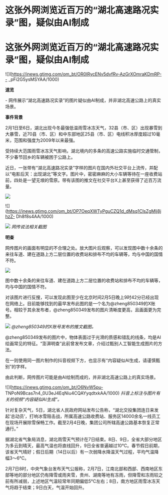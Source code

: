 # 这张外网浏览近百万的“湖北高速路况实录”图，疑似由AI制成

# 这张外网浏览近百万的“湖北高速路况实录”图，疑似由AI制成

![](https://inews.gtimg.com/om_bt/OR0IRycENv5dvfRv-AzGrXOmraKDmRP--
_pFi2G5ysMSYAA/1000)

**速览**

\- 网传展示“湖北高速路况实录”的图片疑似由AI制成，并非湖北高速公路上的真实场景。

**事件背景**

2月1日至6日，湖北出现今冬最强低温雨雪冰冻天气，32县（市、区）出现暴雪到大暴雪，近70县（市、区）和中东部地区25县（市、区）电线积冰厚度超过10毫米，范围和强度为2009年以来最强。

受持续大范围雨雪冰冻天气影响，湖北境内的多条的高速公路实施临时交通管制，不少春节回乡的车辆被困于公路上。

近日，一张带有“湖北高速路况实录”字样的图片在国内外社交平台上流传，并配以“电影后天：出现湖北”等文字。图片中，密密麻麻的大小车辆等待在一座收费站前，四处是一望无垠的雪原。带有该图的推文在社交平台X上甚至获得了近百万流量。

![](https://inews.gtimg.com/om_bt/Oiaa5rt-V2QjAgYo3SyiFw9OiXTwts4Jl94gVJdwitZqcAA/1000)

![](https://inews.gtimg.com/om_bt/OP7OeqXWTyPguCZQ1d_dMsq1ClsZgMlj8jhzZ-
Dh8f8s4AA/1000)

![](https://inews.gtimg.com/om_bt/OVBapeQxFJF90YCHdt6y-bSc_A7qeqYWRU8JUHMYdrj6EAA/1000)
_网传说法相关截图_

**明查**

网传图片的画面有明显的不合理之处。放大图片后观察，可以发现图中数十余条的来往车道、建在道路上方二层位置的收费站和排布不均的车辆等，均与中国的国情不符。

![](https://inews.gtimg.com/om_bt/Od5uJY6O3hbIgBPSr_MElzexjyQ9rEi4jxyZPlHejRAJ0AA/1000)

图中数十余条的来往车道、建在道路上方二层位置的收费站和排布不均的车辆等，均与中国的国情不符。

对该图片进行反搜，可以发现此图至少在北京时间2月5日晚上9时42分已经出现在网络上。目前能够找到的最早发布此图的是一个名为@zheng850349的X账号。相较于其余发布者，@zheng850349发布的图片清晰度更高，且画面更为完整。

![](https://inews.gtimg.com/om_bt/OgZwvZI-8ET0gNHGH5n6EV3EFvJLo1qEBuYEkC36q0BY4AA/1000)
_@zheng850349的X账号发布的推文截图。_

@zheng850349发布的图片中，物体表面过于光滑的质感和错乱的线条，均是AI绘画常见的特征。“澎湃明查”此前曾发布文章，介绍过甄别人工智能生成图片的方法。

在一则使用同一图片制作的抖音视频下方，也显示有“内容疑似AI生成，请谨慎甄别”的字样。

由此判断，网传图片可能是由AI绘制而成的，并非湖北高速公路上的真实场景。

![](https://inews.gtimg.com/om_bt/O6NvW5pu-
TNPoN9Bcas7n4_0U3eJ4EqNiu4CQAYyqdtxkAA/1000) _抖音上标注与图片有关的视频“内容疑似AI生成”。_

针对复杂天气，5日，湖北省人民政府网站发布公告称，“湖北交投集团连日来发起‘总动员’，打响冰雪阻击战，所属高速公路收费站、服务区14000余名一线员工在现场开展除雪保畅工作。截至2月4日晚，集团公司所辖高速公路基本恢复正常通行。”

据湖北省气象局消息，湖北雨雪天气预计在7日结束。8日、9日，全省大部分地区为多云到晴天，最高气温也将直线回升，9日全省普遍越过10℃。春节假日前期，该省天气晴好；假日后期（14日以后）有一次弱降水降温天气过程，平均气温降幅3～6℃。

2月7日8时，中央气象台发布天气公报称，2月7日，江南北部和西部、西南地区东部等地的部分地区仍有降雪或雨夹雪，贵州、湖南等地有冻雨，但降雪和冻雨较之前有所减弱，上述地区气温较常年同期偏低5℃左右；8日，南方地区雨雪冰冻天气将趋于结束；9日白天，气温开始回升。

